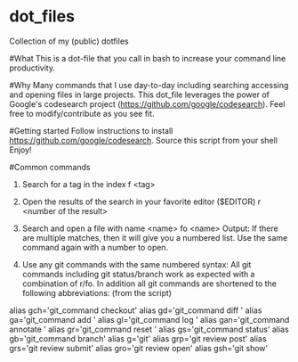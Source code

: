 # dot_files
Collection of my (public) dotfiles

#What
This is a dot-file that you call in bash to increase your command line productivity.

#Why
Many commands that I use day-to-day including searching accessing and opening files in large projects. This dot_file leverages the power of Google's codesearch project (https://github.com/google/codesearch). Feel free to modify/contribute as you see fit. 

#Getting started
Follow instructions to install https://github.com/google/codesearch.
Source this script from your shell
Enjoy!

#Common commands
1) Search for a tag in the index
  f \<tag\>

2) Open the results of the search in your favorite editor ($EDITOR)
  r \<number of the result\>
  
3) Search and open a file with name \<name\>
  fo \<name\>
  Output: If there are multiple matches, then it will give you a numbered list. Use the same command again with a number to open.

4) Use any git commands with the same numbered syntax:
  All git commands including git status/branch work as expected with a combination of r/fo. In addition all git commands are shortened to the following abbreviations: (from the script)

 alias gch='git_command checkout'
 alias gd='git_command diff '
 alias ga='git_command add '
 alias gl='git_command log '
 alias gan='git_command annotate '
 alias gr='git_command reset '
 alias gs='git_command status'
 alias gb='git_command branch'
 alias g='git'
 alias grp='git review post'
 alias grs='git review submit'
 alias gro='git review open'
 alias gsh='git show'
